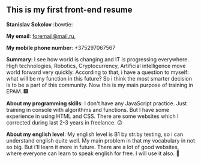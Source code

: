 ## This is my first front-end resume

**Stanislav Sokolov** :bowtie:

**My email**: foremail@mail.ru,

**My mobile phone number**: +375297067567

**Summary**:
I see how world is changing and IT is progressing everywhere. High technologies, Robotics, Cryptocurrency, Artificial intelligence move world forward very quickly. According to that, i have a question to myself: what will be my function in this future?  So i think the most smarter decision is to be a part of this community. Now this is my main purpose of training in EPAM. :fireworks:  

**About my programming skills**:
I don't have any JavaScript practice. Just training in console with algorithms and functions. But I have some experience in using HTML and CSS. There are some websites which I corrected during last 2-3 years in freelance. :confused:    

**About my english level**:
My english level is B1 by str.by testing, so i can understand english quite well. My main problem in that my vocabulary in not so big. But i'll learn it more in future. There are a lot of good websites, where everyone can learn to speak english for free. I will use it also. :memo:
